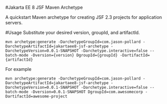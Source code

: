 #Jakarta EE 8 JSF Maven Archetype

A quickstart Maven archetype for creating JSF 2.3 projects for application servers.

#Usage
Substitute your desired version, groupId, and artifactId.

`mvn archetype:generate -DarchetypeGroupId=com.jason-pollard -DarchetypeArtifactId=jakartaee8-jsf-archetype -DarchetypeVersion=0.0.1-SNAPSHOT -Darchetype.interactive=false --batch-mode -Dversion={version} DgroupId={groupId} -DartifactId={artifactId}`

For example

`mvn archetype:generate -DarchetypeGroupId=com.jason-pollard -DarchetypeArtifactId=jakartaee8-jsf-archetype -DarchetypeVersion=0.0.1-SNAPSHOT -Darchetype.interactive=false --batch-mode -Dversion=0.0.1-SNAPSHOT DgroupId=com.awesomecorp -DartifactId=awesome-project`

